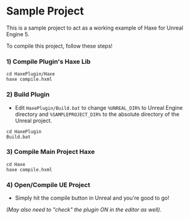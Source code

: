 # Sample Project

This is a sample project to act as a working example of Haxe for Unreal Engine 5.

To compile this project, follow these steps!

### 1) Compile Plugin's Haxe Lib
```
cd HaxePlugin/Haxe
haxe compile.hxml
```

### 2) Build Plugin
* Edit `HaxePlugin/Build.bat` to change `%UNREAL_DIR%` to Unreal Engine directory and `%SAMPLEPROJECT_DIR%` to the absolute directory of the Unreal project.
```
cd HaxePlugin
Build.bat
```

### 3) Compile Main Project Haxe
```
cd Haxe
haxe compile.hxml
```

### 4) Open/Compile UE Project
* Simply hit the compile button in Unreal and you're good to go!

_(May also need to "check" the plugin ON in the editor as well)._

